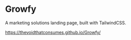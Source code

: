 # Growfy
 A marketing solutions landing page, built with TailwindCSS.
 
 https://thevoidthatconsumes.github.io/Growfy/
